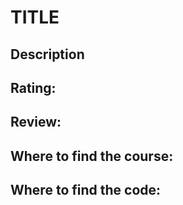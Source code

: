 # TITLE

## Description

<!-- Description of the course, use their words -->

## Rating:

<!-- I'll describe what each means later -->

## Review:

<!-- Who, What, Why the rating?  -->

## Where to find the course:

<!-- Put the URL where you found them, a playlist or a purchase -->

## Where to find the code:

<!-- If it's public, share it, if not, don't -->
